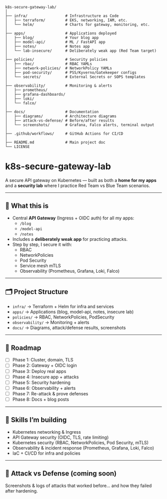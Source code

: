 ```
k8s-secure-gateway-lab/
│
├── infra/                 # Infrastructure as Code
│   ├── terraform/         # EKS, networking, IAM, etc.
│   └── helm/              # Charts for gateway, monitoring, etc.
│
├── apps/                  # Applications deployed
│   ├── blog/              # Your blog app
│   ├── model-api/         # ML / FastAPI app
│   ├── notes/             # Notes app
│   └── lab-insecure/      # Deliberately weak app (Red Team target)
│
├── policies/              # Security policies
│   ├── rbac/              # RBAC YAMLs
│   ├── network-policies/  # NetworkPolicy YAMLs
│   ├── pod-security/      # PSS/Kyverno/Gatekeeper configs
│   └── secrets/           # External Secrets or SOPS templates
│
├── observability/         # Monitoring & alerts
│   ├── prometheus/        
│   ├── grafana-dashboards/
│   ├── loki/
│   └── falco/
│
├── docs/                  # Documentation
│   ├── diagrams/          # Architecture diagrams
│   ├── attack-vs-defense/ # Before/after results
│   └── screenshots/       # Grafana, Falco alerts, terminal output
│
├── .github/workflows/     # GitHub Actions for CI/CD
│
├── README.md              # Main project doc
└── LICENSE
```

# k8s-secure-gateway-lab

A secure API gateway on Kubernetes — built as both a **home for my apps** and a **security lab** where I practice Red Team vs Blue Team scenarios.

---

## 🚀 What this is
- Central **API Gateway** (Ingress + OIDC auth) for all my apps:
  - `/blog`
  - `/model-api`
  - `/notes`
- Includes a **deliberately weak app** for practicing attacks.
- Step by step, I secure it with:
  - RBAC
  - NetworkPolicies
  - Pod Security
  - Service mesh mTLS
  - Observability (Prometheus, Grafana, Loki, Falco)

---

## 🗂️ Project Structure
- `infra/` → Terraform + Helm for infra and services
- `apps/` → Applications (blog, model-api, notes, insecure lab)
- `policies/` → RBAC, NetworkPolicies, PodSecurity
- `observability/` → Monitoring + alerts
- `docs/` → Diagrams, attack/defense results, screenshots

---

## 📖 Roadmap
- [ ] Phase 1: Cluster, domain, TLS
- [ ] Phase 2: Gateway + OIDC login
- [ ] Phase 3: Deploy real apps
- [ ] Phase 4: Insecure app + attacks
- [ ] Phase 5: Security hardening
- [ ] Phase 6: Observability + alerts
- [ ] Phase 7: Re-attack & prove defenses
- [ ] Phase 8: Docs + blog posts

---

## 🔑 Skills I’m building
- Kubernetes networking & Ingress
- API Gateway security (OIDC, TLS, rate limiting)
- Kubernetes security (RBAC, NetworkPolicies, Pod Security, mTLS)
- Observability & incident response (Prometheus, Grafana, Loki, Falco)
- IaC + CI/CD for infra and policies

---

## 📸 Attack vs Defense (coming soon)
Screenshots & logs of attacks that worked before… and how they failed after hardening.
